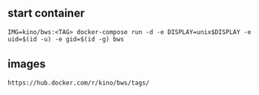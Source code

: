 ## start container

```
IMG=kino/bws:<TAG> docker-compose run -d -e DISPLAY=unix$DISPLAY -e uid=$(id -u) -e gid=$(id -g) bws
```

## images

```
https://hub.docker.com/r/kino/bws/tags/
```
